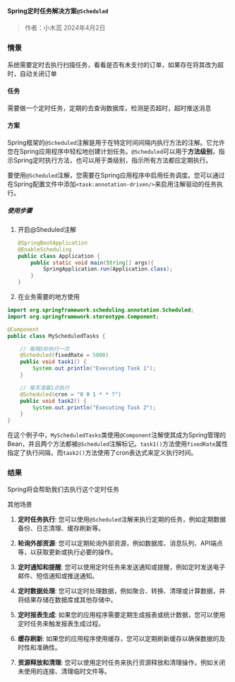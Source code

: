 #### Spring定时任务解决方案`@Scheduled`

> 作者：小木蕊 2024年4月2日

### 情景

系统需要定时去执行扫描任务，看看是否有未支付的订单，如果存在将其改为超时，自动关闭订单

#### 任务

需要做一个定时任务，定期的去查询数据库，检测是否超时，超时推送消息

#### 方案

Spring框架的`@Scheduled`注解是用于在特定时间间隔内执行方法的注解。它允许您在Spring应用程序中轻松地创建计划任务。`@Scheduled`可以用于**方法级别**，指示Spring定时执行方法，也可以用于类级别，指示所有方法都应定期执行。

要使用`@Scheduled`注解，您需要在Spring应用程序中启用任务调度。您可以通过在Spring配置文件中添加`<task:annotation-driven/>`来启用注解驱动的任务执行。

##### 使用步骤

1. 开启@Sheduled注解

   ~~~java
   @SpringBootApplication
   @EnableScheduling
   public class Application {
       public static void main(String[] args){
           SpringApplication.run(Application.class);
       }
   }
   ~~~

   

2. 在业务需要的地方使用

```java
import org.springframework.scheduling.annotation.Scheduled;
import org.springframework.stereotype.Component;

@Component
public class MyScheduledTasks {

    // 每隔5秒执行一次
    @Scheduled(fixedRate = 5000)
    public void task1() {
        System.out.println("Executing Task 1");
    }

    // 每天凌晨1点执行
    @Scheduled(cron = "0 0 1 * * ?")
    public void task2() {
        System.out.println("Executing Task 2");
    }
}
```

在这个例子中，`MyScheduledTasks`类使用`@Component`注解使其成为Spring管理的Bean，并且两个方法都被`@Scheduled`注解标记。`task1()`方法使用`fixedRate`属性指定了执行间隔，而`task2()`方法使用了cron表达式来定义执行时间。

### 结果

Spring将会帮助我们去执行这个定时任务

其他场景

1. **定时任务执行**: 您可以使用`@Scheduled`注解来执行定期的任务，例如定期数据备份、日志清理、缓存刷新等。

2. **轮询外部资源**: 您可以定期轮询外部资源，例如数据库、消息队列、API端点等，以获取更新或执行必要的操作。

3. **定时通知和提醒**: 您可以使用定时任务来发送通知或提醒，例如定时发送电子邮件、短信通知或推送通知。

4. **定时数据处理**: 您可以定时处理数据，例如聚合、转换、清理或计算数据，并将结果存储在数据库或其他存储中。

5. **定时报表生成**: 如果您的应用程序需要定期生成报表或统计数据，您可以使用定时任务来触发报表生成过程。

6. **缓存刷新**: 如果您的应用程序使用缓存，您可以定期刷新缓存以确保数据的及时性和准确性。

7. **资源释放和清理**: 您可以使用定时任务来执行资源释放和清理操作，例如关闭未使用的连接、清理临时文件等。

